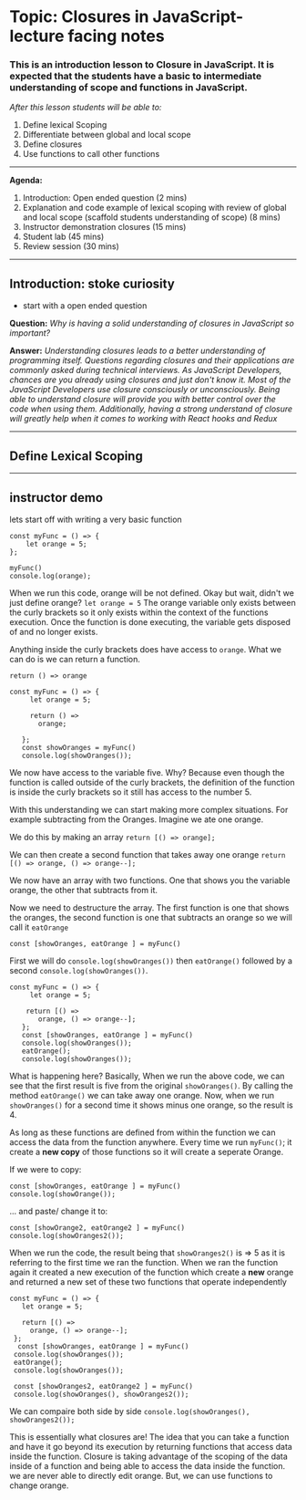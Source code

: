 # Topic: Closures in JavaScript- lecture facing notes 


### This is an introduction lesson to Closure in JavaScript. It is expected that the students have a basic to intermediate understanding of scope and functions in JavaScript. 

*After this lesson students will be able to:*
1. Define lexical Scoping
2. Differentiate between global and local scope
3. Define closures 
4. Use functions to call other functions 

---
__Agenda:__
1. Introduction: Open ended question (2 mins)
2. Explanation and code example of lexical scoping with review of global and local scope (scaffold students understanding of scope) (8 mins)
3. Instructor demonstration closures (15 mins)
4. Student lab (45 mins)
5. Review session (30 mins)

---

## Introduction: stoke curiosity
- start with a open ended question 

__Question:__  *Why is having a solid understanding of closures in JavaScript so important?*

__Answer:__  *Understanding closures leads to a better understanding of programming itself. Questions regarding closures and their applications are commonly asked during technical interviews. As JavaScript Developers, chances are you already using closures and just don't know it. Most of the JavaScript Developers use closure consciously or unconsciously. Being able to understand closure will provide you with better control over the code when using them. Additionally, having a strong understand of closure will greatly help when it comes to working with React hooks and Redux* 

---
## Define Lexical Scoping

---
## instructor demo 
lets start off with writing a very basic function
```
const myFunc = () => {
    let orange = 5;
};
 
myFunc()
console.log(orange);
```
 
When we run this code, orange will be not defined. 
Okay but wait, didn't we just define orange?
`let orange = 5` 
The orange variable only exists between the curly brackets so it only exists within the context of the functions execution. Once the function is done executing, the variable gets disposed of and no longer exists.
 
Anything inside the curly brackets does have access to `orange`. What we can do is we can return a function. 

```
return () => orange
 
const myFunc = () => {
     let orange = 5;
 
     return () =>
       orange;
  
   };
   const showOranges = myFunc()
   console.log(showOranges());
 ```

 We now have access to the variable five. Why?
 Because even though the function is called outside of the curly brackets, the definition of the function is inside the curly brackets so it still has access to the number 5.
 
 With this understanding we can start making more complex situations. 
 For example subtracting from the Oranges. Imagine we ate one orange.

 We do this by making an array 
 `return [() => orange];`

 We can then create a second function that takes away one orange
 ```return [() => orange, () => orange--];```
 
 We now have an array with two functions. 
 One that shows you the variable orange, the other that subtracts from it. 
 
 Now we need to destructure the array. The first function is one that shows the oranges, the second function is one that subtracts an orange so we will call it `eatOrange`

```
const [showOranges, eatOrange ] = myFunc()
```

First we will do `console.log(showOranges())` then `eatOrange()` followed by a second `console.log(showOranges())`.

``` 
const myFunc = () => {
     let orange = 5;
 
    return [() =>
       orange, () => orange--];
   };
   const [showOranges, eatOrange ] = myFunc()
   console.log(showOranges());
   eatOrange();
   console.log(showOranges());
 ```

  What is happening here? Basically, When we run the above code, we can see that the first result is five from the original `showOranges()`. By calling the method `eatOrange()` we can take away one orange. Now, when we run `showOranges()` for a second time it shows minus one orange, so the result is 4.
 
 As long as these functions are defined from within the function we can access the data from the function anywhere.
 Every time we run `myFunc()`; it create a __new copy__ of those functions so it will create a seperate Orange.
 
 If we were to copy:  
 ```
const [showOranges, eatOrange ] = myFunc()
 console.log(showOrange());
 ```
 ... and paste/ change it to: 
 ```
const [showOrange2, eatOrange2 ] = myFunc()
 console.log(showOranges2()); 
```
When we run the code, the result being that `showOranges2()` is => 5 as it is referring to the first time we ran the function. When we ran the function again it created a new execution of the function which create a __new__ orange and returned a new set of these two functions that operate independently
 
```
const myFunc = () => {
   let orange = 5;
 
   return [() =>
     orange, () => orange--];
 };
  const [showOranges, eatOrange ] = myFunc()
 console.log(showOranges());
 eatOrange();
 console.log(showOranges());
 
 const [showOranges2, eatOrange2 ] = myFunc()
 console.log(showOranges(), showOranges2());
 ```

We can compaire both side by side
`console.log(showOranges(), showOranges2());`
 
This is essentially what closures are! 
The idea that you can take a function and have it go beyond its execution by returning functions that access data inside the function. Closure is taking advantage of the scoping of the data inside of a function and being able to access the data inside the function.
we are never able to directly edit orange. But, we can use functions to change orange. 
